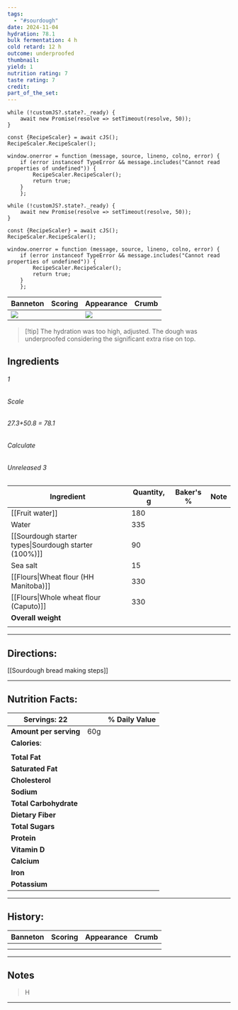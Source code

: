 ```yaml
---
tags:
  - "#sourdough"
date: 2024-11-04
hydration: 78.1
bulk fermentation: 4 h
cold retard: 12 h
outcome: underproofed
thumbnail: 
yield: 1
nutrition rating: 7
taste rating: 7
credit: 
part_of_the_set:
---
```

```dataviewjs
while (!customJS?.state?._ready) { 
	await new Promise(resolve => setTimeout(resolve, 50)); 
} 

const {RecipeScaler} = await cJS();
RecipeScaler.RecipeScaler();

window.onerror = function (message, source, lineno, colno, error) {
	if (error instanceof TypeError && message.includes("Cannot read properties of undefined")) {
		RecipeScaler.RecipeScaler();
		return true;
	}
    };

```
```dataviewjs
while (!customJS?.state?._ready) { 
	await new Promise(resolve => setTimeout(resolve, 50)); 
} 

const {RecipeScaler} = await cJS();
RecipeScaler.RecipeScaler();

window.onerror = function (message, source, lineno, colno, error) {
	if (error instanceof TypeError && message.includes("Cannot read properties of undefined")) {
		RecipeScaler.RecipeScaler();
		return true;
	}
    };
```

| Banneton                                                                                                                                                                                                                             | Scoring | Appearance                                                                                                                                                                                                                           | Crumb |
| ------------------------------------------------------------------------------------------------------------------------------------------------------------------------------------------------------------------------------------ | ------- | ------------------------------------------------------------------------------------------------------------------------------------------------------------------------------------------------------------------------------------ | ----- |
| ![](https://lh3.googleusercontent.com/pw/AP1GczPlcyC8MQrnZfFNDN3lMqSeyCRMLGgNDZfnp-_DNejft1YfCbC7P7rqATgIMle2KPqc6lcaWhuhFOLwFqooQi3JFKVvnBHsrPtSeJecglmxhl23up34bEjADhzm1pY035Ki54X4F98Sz4leku-iYdMU=w1280-h960-s-no-gm?authuser=0) | ![]()   | ![](https://lh3.googleusercontent.com/pw/AP1GczMfUvr1hLYV--lIzkHi10Z85ibfbVaEkI0w7OWYMDdUeQMHRscUan_7GjsyI70Pb0aOWlSSj2ORjSDB9lJRq692eBKPGZaKMloQ5wA7VzdJ6ASKVppNIDbFl7BZD36WZOP6P5LeSxV4nHP9ri1J5jNd=w1280-h960-s-no-gm?authuser=0) | ![]() |

> [!tip] The hydration was too high, adjusted. The dough was underproofed considering the significant extra rise on top.
## Ingredients

###### 1
###### Scale
###### 27.3+50.8 = 78.1
###### Calculate
###### Unreleased 3

| Ingredient                                            | Quantity, g | Baker's % | Note |
| ----------------------------------------------------- | ----------- | --------- | ---- |
| [[Fruit water]]                                       | 180         |           |      |
| Water                                                 | 335         |           |      |
| [[Sourdough starter types\|Sourdough starter (100%)]] | 90          |           |      |
| Sea salt                                              | 15          |           |      |
| [[Flours\|Wheat flour (HH Manitoba)]]                 | 330         |           |      |
| [[Flours\|Whole wheat flour (Caputo)]]                | 330         |           |      |
| **Overall weight**                                    |             |           |      |
|                                                       |             |           |      |




---
## Directions:


[[Sourdough bread making steps]]



---
## Nutrition Facts:

| **Servings:** 22       |       | % Daily Value |
| ---------------------- | ----- | ------------- |
| **Amount per serving** | 60g   |               |
| **Calories**:          |       |               |
|                        |       |               |
| **Total Fat**          |       |               |
| **Saturated Fat**      |       |               |
| **Cholesterol**        |       |               |
| **Sodium**             |       |               |
| **Total Carbohydrate** |       |               |
| **Dietary Fiber**      |       |               |
| **Total Sugars**       |       |               |
| **Protein**            |       |               |
| **Vitamin D**          |       |               |
| **Calcium**            |       |               |
| **Iron**               |       |               |
| **Potassium**          |       |               |

---
## History:

| Banneton | Scoring | Appearance | Crumb |
| -------- | ------- | ---------- | ----- |
|          |         |            |       |
|          |         |            |       |

---
## Notes

> H

---



